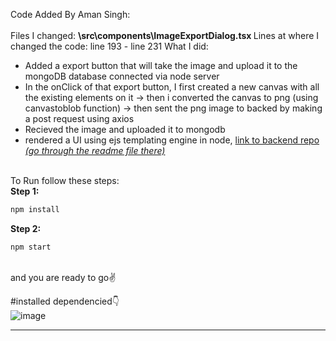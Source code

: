 
<p>
  Code Added By Aman Singh: <br><br>
  Files I changed: <b>\src\components\ImageExportDialog.tsx </b>
  Lines at where I changed the code: line 193 - line 231
  What I did:
  <ul>
    <li> Added a export button that will take the image and upload it to the mongoDB database connected via node server </li>
    <li> In the onClick of that export button, I first created a new canvas with all the existing elements on it -> then i converted the canvas to png (using canvastoblob function) -> then sent the png image to backed by making a post request using axios </li>
    <li> Recieved the image and uploaded it to mongodb </li>
    <li> rendered a UI using ejs templating engine in node, <a href="https://github.com/amanscisingh/excaliDrawServer"> link to backend repo <i>(go through the readme file there)</i> </a> </li>
  </ul>
  <br>
  To Run follow these steps:
  <br>
  <b >Step 1: </b>


```bash
npm install
```

<b >Step 2: </b>

```bash
npm start
```
  <br>
  and you are ready to go✌
</p>

#installed dependencied👇
<br>
![image](https://user-images.githubusercontent.com/68449680/126754901-eb24b16a-1808-4168-8a27-09af83c01f57.png)


<hr>




